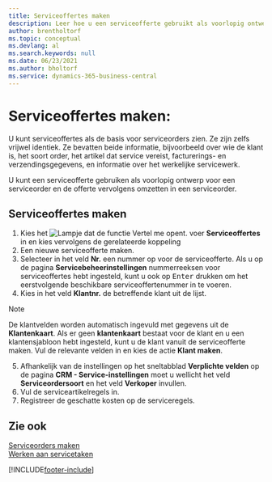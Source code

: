 ```yaml
---
title: Serviceoffertes maken
description: Leer hoe u een serviceofferte gebruikt als voorlopig ontwerp voor een serviceorder en de offerte vervolgens omzet in een serviceorder.
author: brentholtorf
ms.topic: conceptual
ms.devlang: al
ms.search.keywords: null
ms.date: 06/23/2021
ms.author: bholtorf
ms.service: dynamics-365-business-central
---
```

# Serviceoffertes maken:
U kunt serviceoffertes als de basis voor serviceorders zien. Ze zijn zelfs vrijwel identiek. Ze bevatten beide informatie, bijvoorbeeld over wie de klant is, het soort order, het artikel dat service vereist, facturerings- en verzendingsgegevens, en informatie over het werkelijke servicewerk.
 
U kunt een serviceofferte gebruiken als voorlopig ontwerp voor een serviceorder en de offerte vervolgens omzetten in een serviceorder.  
  
## Serviceoffertes maken  
1. Kies het ![Lampje dat de functie Vertel me opent.](media/ui-search/search_small.png "Vertel me wat u wilt doen") voer **Serviceoffertes** in en kies vervolgens de gerelateerde koppeling  
2. Een nieuwe serviceofferte maken.  
3. Selecteer in het veld **Nr.** een nummer op voor de serviceofferte. Als u op de pagina **Servicebeheerinstellingen** nummerreeksen voor serviceoffertes hebt ingesteld, kunt u ook op <kbd>Enter</kbd> drukken om het eerstvolgende beschikbare serviceoffertenummer in te voeren.  
4. Kies in het veld **Klantnr.**  de betreffende klant uit de lijst.  

  > [!Note]  
  >  De klantvelden worden automatisch ingevuld met gegevens uit de **Klantenkaart**. Als er geen **klantenkaart** bestaat voor de klant en u een klantensjabloon hebt ingesteld, kunt u de klant vanuit de serviceofferte maken. Vul de relevante velden in en kies de actie **Klant maken**.  
  
5. Afhankelijk van de instellingen op het sneltabblad **Verplichte velden** op de pagina **CRM - Service-instellingen** moet u wellicht het veld **Serviceordersoort** en het veld **Verkoper** invullen.  
6. Vul de serviceartikelregels in.  
7. Registreer de geschatte kosten op de serviceregels.  
  
## Zie ook  
[Serviceorders maken](service-how-to-create-service-orders.md)  
[Werken aan servicetaken](service-how-to-work-on-service-tasks.md)  

 

[!INCLUDE[footer-include](includes/footer-banner.md)]